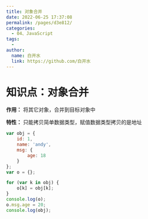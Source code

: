 ```yaml
---
title: 对象合并
date: 2022-06-25 17:37:08
permalink: /pages/d3e812/
categories:
  - 04、JavaScript
tags:
  - 
author: 
  name: 白开水
  link: https://github.com/白开水
---
```

# 知识点：对象合并

**作用：** 将其它对象，合并到目标对象中

**特性：** 只能拷贝简单数据类型，赋值数据类型拷贝的是地址

```js
var obj = {
    id: 1,
    name: 'andy',
    msg: {
        age: 18
    }
};
var o = {};

for (var k in obj) {
    o[k] = obj[k];
}
console.log(o);
o.msg.age = 20;
console.log(obj);
```